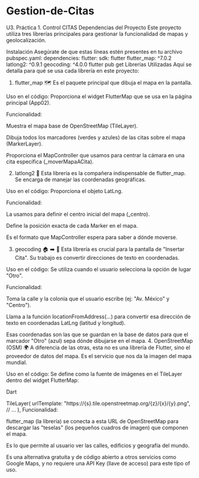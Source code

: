 # Gestion-de-Citas
U3. Práctica 1. Control CITAS
Dependencias del Proyecto
Este proyecto utiliza tres librerías principales para gestionar la funcionalidad de mapas y geolocalización.

Instalación
Asegúrate de que estas líneas estén presentes en tu archivo pubspec.yaml:
dependencies:
  flutter:
    sdk: flutter
  flutter_map: ^7.0.2
  latlong2: ^0.9.1
  geocoding: ^4.0.0
flutter pub get
Librerías Utilizadas
Aquí se detalla para qué se usa cada librería en este proyecto:

1. flutter_map 🗺️
Es el paquete principal que dibuja el mapa en la pantalla.

Uso en el código: Proporciona el widget FlutterMap que se usa en la página principal (App02).

Funcionalidad:

Muestra el mapa base de OpenStreetMap (TileLayer).

Dibuja todos los marcadores (verdes y azules) de las citas sobre el mapa (MarkerLayer).

Proporciona el MapController que usamos para centrar la cámara en una cita específica (_moverMapaACita).

2. latlong2 📍
Esta librería es la compañera indispensable de flutter_map. Se encarga de manejar las coordenadas geográficas.

Uso en el código: Proporciona el objeto LatLng.

Funcionalidad:

La usamos para definir el centro inicial del mapa (_centro).

Define la posición exacta de cada Marker en el mapa.

Es el formato que MapController espera para saber a dónde moverse.

3. geocoding 🏠 ➡️ 📍
Esta librería es crucial para la pantalla de "Insertar Cita". Su trabajo es convertir direcciones de texto en coordenadas.

Uso en el código: Se utiliza cuando el usuario selecciona la opción de lugar "Otro".

Funcionalidad:

Toma la calle y la colonia que el usuario escribe (ej: "Av. México" y "Centro").

Llama a la función locationFromAddress(...) para convertir esa dirección de texto en coordenadas LatLng (latitud y longitud).

Esas coordenadas son las que se guardan en la base de datos para que el marcador "Otro" (azul) sepa dónde dibujarse en el mapa.
4. OpenStreetMap (OSM) 🌍
A diferencia de las otras, esta no es una librería de Flutter, sino el proveedor de datos del mapa. Es el servicio que nos da la imagen del mapa mundial.

Uso en el código: Se define como la fuente de imágenes en el TileLayer dentro del widget FlutterMap:

Dart

TileLayer(
  urlTemplate: "https://{s}.tile.openstreetmap.org/{z}/{x}/{y}.png",
  // ...
),
Funcionalidad:

flutter_map (la librería) se conecta a esta URL de OpenStreetMap para descargar las "teselas" (los pequeños cuadros de imagen) que componen el mapa.

Es lo que permite al usuario ver las calles, edificios y geografía del mundo.

Es una alternativa gratuita y de código abierto a otros servicios como Google Maps, y no requiere una API Key (llave de acceso) para este tipo of uso.
  
